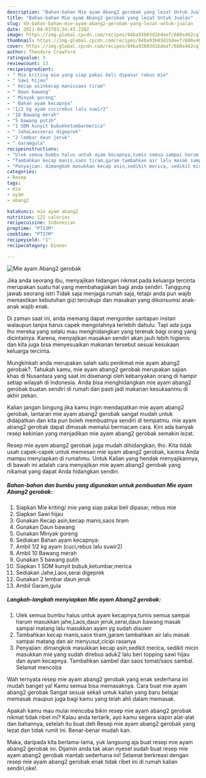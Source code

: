 ```yaml
---
description: "Bahan-bahan Mie ayam Abang2 gerobak yang lezat Untuk Jualan"
title: "Bahan-bahan Mie ayam Abang2 gerobak yang lezat Untuk Jualan"
slug: 49-bahan-bahan-mie-ayam-abang2-gerobak-yang-lezat-untuk-jualan
date: 2021-04-01T03:54:43.228Z
image: https://img-global.cpcdn.com/recipes/84ba93b03d1bdeef/680x482cq70/mie-ayam-abang2-gerobak-foto-resep-utama.jpg
thumbnail: https://img-global.cpcdn.com/recipes/84ba93b03d1bdeef/680x482cq70/mie-ayam-abang2-gerobak-foto-resep-utama.jpg
cover: https://img-global.cpcdn.com/recipes/84ba93b03d1bdeef/680x482cq70/mie-ayam-abang2-gerobak-foto-resep-utama.jpg
author: Theodore Crawford
ratingvalue: 3
reviewcount: 13
recipeingredient:
- " Mie kriting mie yang siap pakai beli dipasar rebus mie"
- " Sawi hijau"
- " Kecap asinkecap manissaos tiram"
- " Daun bawang"
- " Minyak goreng"
- " Bahan ayam kecapnya"
- "1/2 kg ayam cucirebus lalu suwir2"
- "10 Bawang merah"
- "5 bawang putih"
- "1 SDM kunyit bubukketumbarmerica"
- " JaheLaosserai digeprek"
- "2 lembar daun jeruk"
- " Garamgula"
recipeinstructions:
- "Ulek semua bumbu halus untuk ayam kecapnya,tumis semua sampai harum masukkan jahe,Laos,daun jeruk,serai,daun bawang masak sampai matang lalu masukkan ayam yg sudah disuwir"
- "Tambahkan kecap manis,saos tiram,garam tambahkan air lalu masak sampai matang dan air menyusut,cicipi rasanya"
- "Penyajian: dimangkok masukkan kecap asin,sedikit merica, sedikit micin masukkan mie yang sudah direbus aduk2 lalu beri topping sawi hijau dan ayam kecapnya. Tambahkan sambel dan saos tomat/saos sambal. Selamat mencoba"
categories:
- Resep
tags:
- mie
- ayam
- abang2

katakunci: mie ayam abang2 
nutrition: 122 calories
recipecuisine: Indonesian
preptime: "PT13M"
cooktime: "PT37M"
recipeyield: "1"
recipecategory: Dinner

---
```



![Mie ayam Abang2 gerobak](https://img-global.cpcdn.com/recipes/84ba93b03d1bdeef/680x482cq70/mie-ayam-abang2-gerobak-foto-resep-utama.jpg)

Jika anda seorang ibu, menyajikan hidangan nikmat pada keluarga tercinta merupakan suatu hal yang membahagiakan bagi anda sendiri. Tanggung jawab seorang istri Tidak saja menjaga rumah saja, tetapi anda pun wajib memastikan kebutuhan gizi tercukupi dan masakan yang dikonsumsi anak-anak wajib enak.

Di zaman  saat ini, anda memang dapat mengorder santapan instan walaupun tanpa harus capek mengolahnya terlebih dahulu. Tapi ada juga lho mereka yang selalu mau menghidangkan yang terenak bagi orang yang dicintainya. Karena, menyajikan masakan sendiri akan jauh lebih higienis dan kita juga bisa menyesuaikan makanan tersebut sesuai kesukaan keluarga tercinta. 



Mungkinkah anda merupakan salah satu penikmat mie ayam abang2 gerobak?. Tahukah kamu, mie ayam abang2 gerobak merupakan sajian khas di Nusantara yang saat ini disenangi oleh kebanyakan orang di hampir setiap wilayah di Indonesia. Anda bisa menghidangkan mie ayam abang2 gerobak buatan sendiri di rumah dan pasti jadi makanan kesukaanmu di akhir pekan.

Kalian jangan bingung jika kamu ingin mendapatkan mie ayam abang2 gerobak, lantaran mie ayam abang2 gerobak sangat mudah untuk didapatkan dan kita pun boleh membuatnya sendiri di tempatmu. mie ayam abang2 gerobak dapat dimasak memalui bermacam cara. Kini ada banyak resep kekinian yang menjadikan mie ayam abang2 gerobak semakin lezat.

Resep mie ayam abang2 gerobak juga mudah dihidangkan, lho. Kita tidak usah capek-capek untuk memesan mie ayam abang2 gerobak, karena Anda mampu menyiapkan di rumahmu. Untuk Kalian yang hendak menyajikannya, di bawah ini adalah cara menyajikan mie ayam abang2 gerobak yang nikamat yang dapat Anda hidangkan sendiri.

<!--inarticleads1-->

##### Bahan-bahan dan bumbu yang digunakan untuk pembuatan Mie ayam Abang2 gerobak:

1. Siapkan  Mie kriting/ mie yang siap pakai beli dipasar, rebus mie
1. Siapkan  Sawi hijau
1. Gunakan  Kecap asin,kecap manis,saos tiram
1. Gunakan  Daun bawang
1. Gunakan  Minyak goreng
1. Sediakan  Bahan ayam kecapnya:
1. Ambil 1/2 kg ayam (cuci,rebus lalu suwir2)
1. Ambil 10 Bawang merah
1. Gunakan 5 bawang putih
1. Siapkan 1 SDM kunyit bubuk,ketumbar,merica
1. Sediakan  Jahe,Laos,serai digeprek
1. Gunakan 2 lembar daun jeruk
1. Ambil  Garam,gula




<!--inarticleads2-->

##### Langkah-langkah menyiapkan Mie ayam Abang2 gerobak:

1. Ulek semua bumbu halus untuk ayam kecapnya,tumis semua sampai harum masukkan jahe,Laos,daun jeruk,serai,daun bawang masak sampai matang lalu masukkan ayam yg sudah disuwir
1. Tambahkan kecap manis,saos tiram,garam tambahkan air lalu masak sampai matang dan air menyusut,cicipi rasanya
1. Penyajian: dimangkok masukkan kecap asin,sedikit merica, sedikit micin masukkan mie yang sudah direbus aduk2 lalu beri topping sawi hijau dan ayam kecapnya. Tambahkan sambel dan saos tomat/saos sambal. Selamat mencoba




Wah ternyata resep mie ayam abang2 gerobak yang enak sederhana ini mudah banget ya! Kamu semua bisa memasaknya. Cara buat mie ayam abang2 gerobak Sangat sesuai sekali untuk kalian yang baru belajar memasak maupun juga bagi kamu yang telah ahli dalam memasak.

Apakah kamu mau mulai mencoba bikin resep mie ayam abang2 gerobak nikmat tidak ribet ini? Kalau anda tertarik, ayo kamu segera siapin alat-alat dan bahannya, setelah itu buat deh Resep mie ayam abang2 gerobak yang lezat dan tidak rumit ini. Benar-benar mudah kan. 

Maka, daripada kita berlama-lama, yuk langsung aja buat resep mie ayam abang2 gerobak ini. Dijamin anda tak akan nyesel sudah buat resep mie ayam abang2 gerobak mantab sederhana ini! Selamat berkreasi dengan resep mie ayam abang2 gerobak enak tidak ribet ini di rumah kalian sendiri,oke!.

